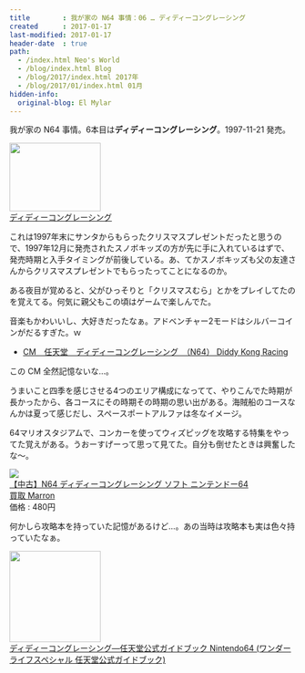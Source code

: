 ```yaml
---
title        : 我が家の N64 事情：06 … ディディーコングレーシング
created      : 2017-01-17
last-modified: 2017-01-17
header-date  : true
path:
  - /index.html Neo's World
  - /blog/index.html Blog
  - /blog/2017/index.html 2017年
  - /blog/2017/01/index.html 01月
hidden-info:
  original-blog: El Mylar
---
```


我が家の N64 事情。6本目は**ディディーコングレーシング**。1997-11-21 発売。

<div class="ad-amazon">
  <div class="ad-amazon-image">
    <a href="https://www.amazon.co.jp/dp/B000069RYH?tag=neos21-22&amp;linkCode=osi&amp;th=1&amp;psc=1">
      <img src="https://m.media-amazon.com/images/I/51zhVPPrWWL._SL160_.jpg" width="160" height="120">
    </a>
  </div>
  <div class="ad-amazon-info">
    <div class="ad-amazon-title">
      <a href="https://www.amazon.co.jp/dp/B000069RYH?tag=neos21-22&amp;linkCode=osi&amp;th=1&amp;psc=1">ディディーコングレーシング</a>
    </div>
  </div>
</div>

これは1997年末にサンタからもらったクリスマスプレゼントだったと思うので、1997年12月に発売されたスノボキッズの方が先に手に入れているはずで、発売時期と入手タイミングが前後している。あ、てかスノボキッズも父の友達さんからクリスマスプレゼントでもらったってことになるのか。

ある夜目が覚めると、父がひっそりと「クリスマスむら」とかをプレイしてたのを覚えてる。何気に親父もこの頃はゲームで楽しんでた。

音楽もかわいいし、大好きだったなぁ。アドベンチャー2モードはシルバーコインがだるすぎた。ｗ

- [CM　任天堂　ディディーコングレーシング　（N64） Diddy Kong Racing](https://youtube.com/watch?v=hXl3JQQs39s)

この CM 全然記憶ないな…。

うまいこと四季を感じさせる4つのエリア構成になってて、やりこんでた時期が長かったから、各コースにその時期その時期の思い出がある。海賊船のコースなんかは夏って感じだし、スペースポートアルファは冬なイメージ。

64マリオスタジアムで、コンカーを使ってウィズピッグを攻略する特集をやってた覚えがある。うおーすげーって思って見てた。自分も倒せたときは興奮したな～。

<div class="ad-rakuten">
  <div class="ad-rakuten-image">
    <a href="https://hb.afl.rakuten.co.jp/hgc/g00tfp82.waxycfff.g00tfp82.waxyd637/?pc=https%3A%2F%2Fitem.rakuten.co.jp%2Fkaitori-marron%2F10010365%2F&amp;m=http%3A%2F%2Fm.rakuten.co.jp%2Fkaitori-marron%2Fi%2F10010365%2F">
      <img src="https://thumbnail.image.rakuten.co.jp/@0_mall/kaitori-marron/cabinet/06649496/y640004.jpg?_ex=128x128">
    </a>
  </div>
  <div class="ad-rakuten-info">
    <div class="ad-rakuten-title">
      <a href="https://hb.afl.rakuten.co.jp/hgc/g00tfp82.waxycfff.g00tfp82.waxyd637/?pc=https%3A%2F%2Fitem.rakuten.co.jp%2Fkaitori-marron%2F10010365%2F&amp;m=http%3A%2F%2Fm.rakuten.co.jp%2Fkaitori-marron%2Fi%2F10010365%2F">【中古】N64 ディディーコングレーシング ソフト ニンテンドー64</a>
    </div>
    <div class="ad-rakuten-shop">
      <a href="https://hb.afl.rakuten.co.jp/hgc/g00tfp82.waxycfff.g00tfp82.waxyd637/?pc=https%3A%2F%2Fwww.rakuten.co.jp%2Fkaitori-marron%2F&amp;m=http%3A%2F%2Fm.rakuten.co.jp%2Fkaitori-marron%2F">買取 Marron</a>
    </div>
    <div class="ad-rakuten-price">価格 : 480円</div>
  </div>
</div>

何かしら攻略本を持っていた記憶があるけど…。あの当時は攻略本も実は色々持っていたなぁ。

<div class="ad-amazon">
  <div class="ad-amazon-image">
    <a href="https://www.amazon.co.jp/dp/4091026125?tag=neos21-22&amp;linkCode=osi&amp;th=1&amp;psc=1">
      <img src="https://m.media-amazon.com/images/I/51Vcpx4KxeL._SL160_.jpg" width="160" height="160">
    </a>
  </div>
  <div class="ad-amazon-info">
    <div class="ad-amazon-title">
      <a href="https://www.amazon.co.jp/dp/4091026125?tag=neos21-22&amp;linkCode=osi&amp;th=1&amp;psc=1">ディディーコングレーシング―任天堂公式ガイドブック Nintendo64 (ワンダーライフスペシャル 任天堂公式ガイドブック)</a>
    </div>
  </div>
</div>
